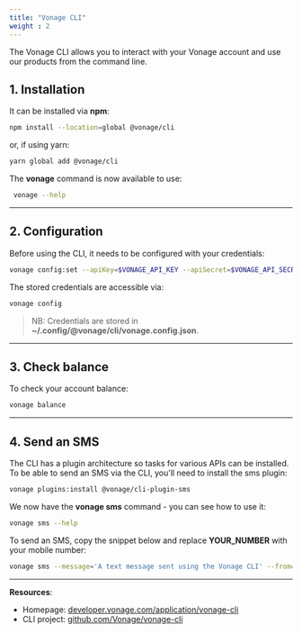 ```yaml
---
title: "Vonage CLI"
weight : 2
---
```


The Vonage CLI allows you to interact with your Vonage account and use our products from the command line.

## 1. Installation

It can be installed via **npm**:

```sh
npm install --location=global @vonage/cli
```

or, if using yarn:

```sh
yarn global add @vonage/cli
```

The **vonage** command is now available to use:

```sh
 vonage --help
```

---

## 2. Configuration

Before using the CLI, it needs to be configured with your credentials:

```sh
vonage config:set --apiKey=$VONAGE_API_KEY --apiSecret=$VONAGE_API_SECRET
```

The stored credentials are accessible via:

```sh
vonage config
```

> NB: Credentials are stored in **~/.config/@vonage/cli/vonage.config.json**.

---

## 3. Check balance

To check your account balance:

```sh
vonage balance
```

---

## 4. Send an SMS

The CLI has a plugin architecture so tasks for various APIs can be installed. To be able to send an SMS via the CLI, you'll need to install the sms plugin:

```sh
vonage plugins:install @vonage/cli-plugin-sms
```

We now have the **vonage sms** command - you can see how to use it:

```sh
vonage sms --help
```

To send an SMS, copy the snippet below and replace **YOUR_NUMBER** with your mobile number:

```sh
vonage sms --message='A text message sent using the Vonage CLI' --from=Vonage --to=YOUR_NUMBER
```

---

**Resources**:

- Homepage: [developer.vonage.com/application/vonage-cli](https://developer.vonage.com/application/vonage-cli)
- CLI project: [github.com/Vonage/vonage-cli](https://github.com/Vonage/vonage-cli)
